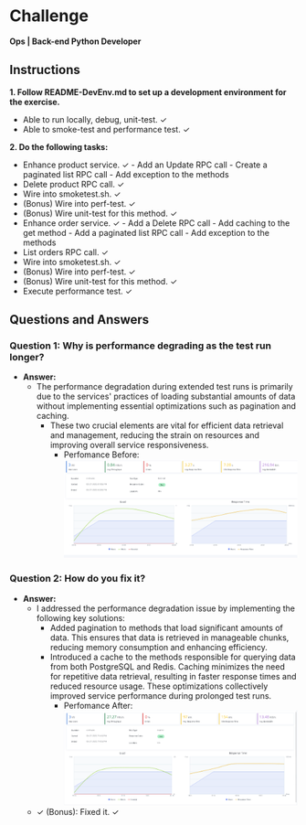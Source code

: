 # Challenge
**Ops | Back-end Python Developer**

## Instructions
**1. Follow README-DevEnv.md to set up a development environment for the exercise.**
   -  Able to run locally, debug, unit-test. ✓
   -  Able to smoke-test and performance test. ✓

**2. Do the following tasks:**
   -  Enhance product service. ✓
     - Add an Update RPC call
     - Create a paginated list RPC call
     - Add exception to the methods 
   -  Delete product RPC call. ✓
   -  Wire into smoketest.sh. ✓
   -  (Bonus) Wire into perf-test. ✓
   -  (Bonus) Wire unit-test for this method. ✓
   -  Enhance order service. ✓
     - Add a Delete RPC call
     - Add caching to the get method
     - Add a paginated list RPC call
     - Add exception to the methods 
   -  List orders RPC call.  ✓
   -  Wire into smoketest.sh. ✓
   -  (Bonus) Wire into perf-test. ✓
   -  (Bonus) Wire unit-test for this method. ✓
   -  Execute performance test. ✓

## Questions and Answers

### Question 1: Why is performance degrading as the test run longer?
- **Answer:** 
   - The performance degradation during extended test runs is primarily due to the services' practices of loading substantial amounts of data without implementing essential optimizations such as pagination and caching. 
     - These two crucial elements are vital for efficient data retrieval and management, reducing the strain on resources and improving overall service responsiveness.
        - Perfomance Before: 
       ![perf test before.png](perf%20test%20before.png)
### Question 2: How do you fix it?
 - **Answer:** 
      - I addressed the performance degradation issue by implementing the following key solutions:
        - Added pagination to methods that load significant amounts of data. This ensures that data is retrieved in manageable chunks, reducing memory consumption and enhancing efficiency.
        - Introduced a cache to the methods responsible for querying data from both PostgreSQL and Redis. Caching minimizes the need for repetitive data retrieval, 
        resulting in faster response times and reduced resource usage. These optimizations collectively improved service performance during prolonged test runs.
           - Perfomance After: 
          ![perf test after.png](perf%20test%20after.png)
   - ✓ (Bonus): Fixed it. ✓
